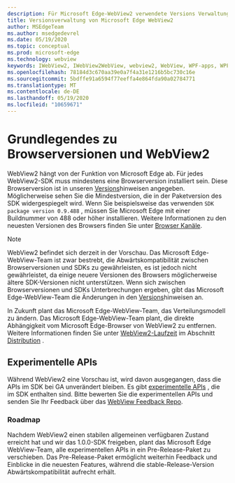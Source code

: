 ```yaml
---
description: Für Microsoft Edge-WebView2 verwendete Versions Verwaltungsmodelle
title: Versionsverwaltung von Microsoft Edge WebView2
author: MSEdgeTeam
ms.author: msedgedevrel
ms.date: 05/19/2020
ms.topic: conceptual
ms.prod: microsoft-edge
ms.technology: webview
keywords: IWebView2, IWebView2WebView, webview2, WebView, WPF-apps, WPF, Edge, ICoreWebView2, ICoreWebView2Host, Browser-Steuerelement, Edge-HTML
ms.openlocfilehash: 78184d3c670aa39e0a7f4a31e1216b5bc730c16e
ms.sourcegitcommit: 5bdffe91a6594f77eeffa4e864fda90a02784771
ms.translationtype: MT
ms.contentlocale: de-DE
ms.lasthandoff: 05/19/2020
ms.locfileid: "10659671"
---
```

# Grundlegendes zu Browserversionen und WebView2  

WebView2 hängt von der Funktion von Microsoft Edge ab.  Für jedes WebView2-SDK muss mindestens eine Browserversion installiert sein.  Diese Browserversion ist in unseren [Versions][Webview2Releasenotes]hinweisen angegeben.  Möglicherweise sehen Sie die Mindestversion, die in der Paketversion des SDK widergespiegelt wird.  Wenn Sie beispielsweise das verwenden `SDK package version 0.9.488` , müssen Sie Microsoft Edge mit einer Buildnummer von 488 oder höher installieren.  Weitere Informationen zu den neuesten Versionen des Browsers finden Sie unter [Browser Kanäle][DeployedgeChannels].  

> [!NOTE]
> WebView2 befindet sich derzeit in der Vorschau.  Das Microsoft Edge-WebView-Team ist zwar bestrebt, die Abwärtskompatibilität zwischen Browserversionen und SDKs zu gewährleisten, es ist jedoch nicht gewährleistet, da einige neuere Versionen des Browsers möglicherweise ältere SDK-Versionen nicht unterstützen.  Wenn sich zwischen Browserversionen und SDKs Unterbrechungen ergeben, gibt das Microsoft Edge-WebView-Team die Änderungen in den [Versions][Webview2Releasenotes]hinweisen an.  

In Zukunft plant das Microsoft Edge-WebView-Team, das Verteilungsmodell zu ändern.  Das Microsoft Edge-WebView-Team plant, die direkte Abhängigkeit vom Microsoft Edge-Browser von WebView2 zu entfernen.  Weitere Informationen finden Sie unter [WebView2-Laufzeit][Webview2IndexEdgeRuntime] im Abschnitt [Distribution][Webview2Distibution] .  

## Experimentelle APIs  

Während WebView2 eine Vorschau ist, wird davon ausgegangen, dass die APIs im SDK bei GA unverändert bleiben.  Es gibt [experimentelle APIs][Webview2ReferenceWin3209488Experimental] , die im SDK enthalten sind.  Bitte bewerten Sie die experimentellen APIs und senden Sie Ihr Feedback über das [WebView Feedback Repo][GithubMicrosoftedgeWebviewfeedback].  

### Roadmap  

Nachdem WebView2 einen stabilen allgemeinen verfügbaren Zustand erreicht hat und wir das 1.0.0-SDK freigeben, plant das Microsoft Edge WebView-Team, alle experimentellen APIs in ein Pre-Release-Paket zu verschieben.  Das Pre-Release-Paket ermöglicht weiterhin Feedback und Einblicke in die neuesten Features, während die stable-Release-Version Abwärtskompatibilität aufrecht erhält.  

<!--links -->

[Webview2Distibution]: ./distribution.md "Verteilung von Anwendungen mit WebView2 | Microsoft docs"  
[Webview2IndexEdgeRuntime]: ./distribution.md#microsoft-edge-webview2-runtime "Microsoft Edge WebView2 Runtime – Verteilung von Anwendungen mithilfe von WebView2 | Microsoft docs"  
[Webview2ReferenceWin3209488Experimental]: ../reference/win32/0-9-488-reference-webview2.md#experimental "Experimental-Reference (WebView2) | Microsoft docs"  
[Webview2Releasenotes]: ../releasenotes.md "Anmerkungen zu dieser Version von WebView2 SDK | Microsoft docs"  

[DeployedgeChannels]: /deployedge/microsoft-edge-channels "Übersicht über die Microsoft Edge-Kanäle | Microsoft docs"  

[GithubMicrosoftedgeWebviewfeedback]: https://github.com/MicrosoftEdge/WebViewFeedback "WebView-Feedback-MicrosoftEdge/WebViewFeedback | GitHub"  

